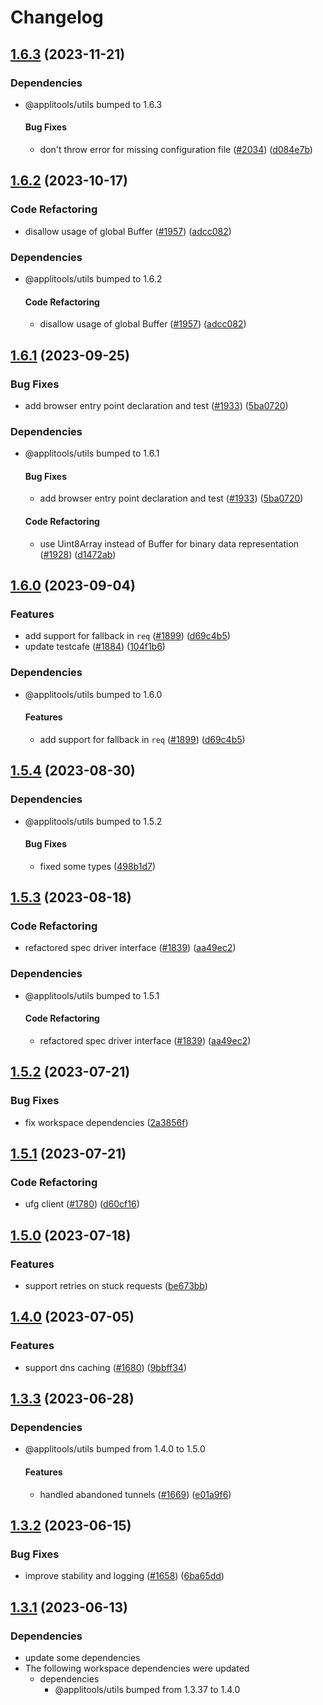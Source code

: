 # Changelog

## [1.6.3](https://github.com/applitools/eyes.sdk.javascript1/compare/js/req@1.6.2...js/req@1.6.3) (2023-11-21)


### Dependencies

* @applitools/utils bumped to 1.6.3
  #### Bug Fixes

  * don't throw error for missing configuration file ([#2034](https://github.com/applitools/eyes.sdk.javascript1/issues/2034)) ([d084e7b](https://github.com/applitools/eyes.sdk.javascript1/commit/d084e7bf6e1727e3969622b4e597881f18241eb3))

## [1.6.2](https://github.com/applitools/eyes.sdk.javascript1/compare/js/req@1.6.1...js/req@1.6.2) (2023-10-17)


### Code Refactoring

* disallow usage of global Buffer ([#1957](https://github.com/applitools/eyes.sdk.javascript1/issues/1957)) ([adcc082](https://github.com/applitools/eyes.sdk.javascript1/commit/adcc082f20f6b92e819b96424e995d9a69d99758))


### Dependencies

* @applitools/utils bumped to 1.6.2
  #### Code Refactoring

  * disallow usage of global Buffer ([#1957](https://github.com/applitools/eyes.sdk.javascript1/issues/1957)) ([adcc082](https://github.com/applitools/eyes.sdk.javascript1/commit/adcc082f20f6b92e819b96424e995d9a69d99758))

## [1.6.1](https://github.com/applitools/eyes.sdk.javascript1/compare/js/req@1.6.0...js/req@1.6.1) (2023-09-25)


### Bug Fixes

* add browser entry point declaration and test ([#1933](https://github.com/applitools/eyes.sdk.javascript1/issues/1933)) ([5ba0720](https://github.com/applitools/eyes.sdk.javascript1/commit/5ba0720d62a9af8a9a2e1c2437c569e6ab19afd8))


### Dependencies

* @applitools/utils bumped to 1.6.1
  #### Bug Fixes

  * add browser entry point declaration and test ([#1933](https://github.com/applitools/eyes.sdk.javascript1/issues/1933)) ([5ba0720](https://github.com/applitools/eyes.sdk.javascript1/commit/5ba0720d62a9af8a9a2e1c2437c569e6ab19afd8))


  #### Code Refactoring

  * use Uint8Array instead of Buffer for binary data representation ([#1928](https://github.com/applitools/eyes.sdk.javascript1/issues/1928)) ([d1472ab](https://github.com/applitools/eyes.sdk.javascript1/commit/d1472ab8fd49e9a240e99a44dbf1d180b6c7a54b))

## [1.6.0](https://github.com/applitools/eyes.sdk.javascript1/compare/js/req@1.5.4...js/req@1.6.0) (2023-09-04)


### Features

* add support for fallback in `req` ([#1899](https://github.com/applitools/eyes.sdk.javascript1/issues/1899)) ([d69c4b5](https://github.com/applitools/eyes.sdk.javascript1/commit/d69c4b5830370c471dfc25b6e2caddca8b458df9))
* update testcafe ([#1884](https://github.com/applitools/eyes.sdk.javascript1/issues/1884)) ([104f1b6](https://github.com/applitools/eyes.sdk.javascript1/commit/104f1b6cc0d4f107ba46404383de2fa11fe99dcf))


### Dependencies

* @applitools/utils bumped to 1.6.0
  #### Features

  * add support for fallback in `req` ([#1899](https://github.com/applitools/eyes.sdk.javascript1/issues/1899)) ([d69c4b5](https://github.com/applitools/eyes.sdk.javascript1/commit/d69c4b5830370c471dfc25b6e2caddca8b458df9))

## [1.5.4](https://github.com/applitools/eyes.sdk.javascript1/compare/js/req@1.5.3...js/req@1.5.4) (2023-08-30)


### Dependencies

* @applitools/utils bumped to 1.5.2
  #### Bug Fixes

  * fixed some types ([498b1d7](https://github.com/applitools/eyes.sdk.javascript1/commit/498b1d7c547df04773b64b66ee39cccb402c093e))

## [1.5.3](https://github.com/applitools/eyes.sdk.javascript1/compare/js/req@1.5.2...js/req@1.5.3) (2023-08-18)


### Code Refactoring

* refactored spec driver interface ([#1839](https://github.com/applitools/eyes.sdk.javascript1/issues/1839)) ([aa49ec2](https://github.com/applitools/eyes.sdk.javascript1/commit/aa49ec2a7d14b8529acc3a8a4c2baecfa113d98a))


### Dependencies

* @applitools/utils bumped to 1.5.1
  #### Code Refactoring

  * refactored spec driver interface ([#1839](https://github.com/applitools/eyes.sdk.javascript1/issues/1839)) ([aa49ec2](https://github.com/applitools/eyes.sdk.javascript1/commit/aa49ec2a7d14b8529acc3a8a4c2baecfa113d98a))

## [1.5.2](https://github.com/applitools/eyes.sdk.javascript1/compare/js/req@1.5.1...js/req@1.5.2) (2023-07-21)


### Bug Fixes

* fix workspace dependencies ([2a3856f](https://github.com/applitools/eyes.sdk.javascript1/commit/2a3856f3ce3bcf1407f59c676653b6f218556760))

## [1.5.1](https://github.com/applitools/eyes.sdk.javascript1/compare/js/req@1.5.0...js/req@1.5.1) (2023-07-21)


### Code Refactoring

* ufg client ([#1780](https://github.com/applitools/eyes.sdk.javascript1/issues/1780)) ([d60cf16](https://github.com/applitools/eyes.sdk.javascript1/commit/d60cf1616741a96b152a1548760bb98116e5c3f9))

## [1.5.0](https://github.com/applitools/eyes.sdk.javascript1/compare/js/req@1.4.0...js/req@1.5.0) (2023-07-18)


### Features

* support retries on stuck requests ([be673bb](https://github.com/applitools/eyes.sdk.javascript1/commit/be673bb505c9b21d6aea37d86e88513e95e3cb02))

## [1.4.0](https://github.com/applitools/eyes.sdk.javascript1/compare/js/req@1.3.3...js/req@1.4.0) (2023-07-05)


### Features

* support dns caching ([#1680](https://github.com/applitools/eyes.sdk.javascript1/issues/1680)) ([9bbff34](https://github.com/applitools/eyes.sdk.javascript1/commit/9bbff34f50c9d18758b55a6bcb45571ca1148180))

## [1.3.3](https://github.com/applitools/eyes.sdk.javascript1/compare/js/req@1.3.2...js/req@1.3.3) (2023-06-28)


### Dependencies

* @applitools/utils bumped from 1.4.0 to 1.5.0
  #### Features

  * handled abandoned tunnels ([#1669](https://github.com/applitools/eyes.sdk.javascript1/issues/1669)) ([e01a9f6](https://github.com/applitools/eyes.sdk.javascript1/commit/e01a9f6f7543fc5e6bd842acf6ee8de8cfb49998))

## [1.3.2](https://github.com/applitools/eyes.sdk.javascript1/compare/js/req@1.3.1...js/req@1.3.2) (2023-06-15)


### Bug Fixes

* improve stability and logging ([#1658](https://github.com/applitools/eyes.sdk.javascript1/issues/1658)) ([6ba65dd](https://github.com/applitools/eyes.sdk.javascript1/commit/6ba65dd4813ee102e41ecf930b3bc7c87e13495c))

## [1.3.1](https://github.com/applitools/eyes.sdk.javascript1/compare/js/req-v1.3.0...js/req@1.3.1) (2023-06-13)


### Dependencies

* update some dependencies
* The following workspace dependencies were updated
  * dependencies
    * @applitools/utils bumped from 1.3.37 to 1.4.0
